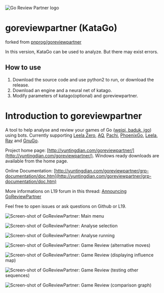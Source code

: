 ![Go Review Partner logo](http://yuntingdian.com/goreviewpartner/grp-documentation/img/goreviewpartner.png "Go Review Partner logo")

# goreviewpartner (KataGo)

forked from [pnprog/goreviewpartner](https://github.com/pnprog/goreviewpartner)

In this version, KataGo can be used to analyze. But there may exist errors.

## How to use
1. Download the source code and use python2 to run, or download the release.
2. Download an engine and a neural net of katago.
3. Modify parameters of katago(optional) and goreviewpartner.



# Introduction to goreviewpartner

A tool to help analyse and review your games of Go ([weiqi, baduk, igo](https://en.wikipedia.org/wiki/Go_(game))) using bots. Currently supporting [Leela Zero](https://github.com/gcp/leela-zero/), [AQ](https://github.com/ymgaq/AQ), [Pachi](https://github.com/pasky/pachi), [PhoenixGo](https://github.com/Tencent/PhoenixGo/), [Leela](https://www.sjeng.org/leela.html), [Ray](https://github.com/zakki/Ray) and [GnuGo](https://www.gnu.org/software/gnugo/).

Project home page: [http://yuntingdian.com/goreviewpartner/](http://yuntingdian.com/goreviewpartner/).
Windows ready downloads are available from the home page.

Online Documentation: [http://yuntingdian.com/goreviewpartner/grp-documentation/doc.htm](http://yuntingdian.com/goreviewpartner/grp-documentation/doc.htm)

More informations on L19 forum in this thread: [Announcing GoReviewPartner](https://lifein19x19.com/forum/viewtopic.php?f=9&t=14050)

Feel free to open issues or ask questions on Github or L19.

![Screen-shot of GoReviewPartner: Main menu](http://yuntingdian.com/goreviewpartner/grp-documentation/img/main_screen.png "Screen-shot of GoReviewPartner: Main menu")

![Screen-shot of GoReviewPartner: Analyse selection](http://yuntingdian.com/goreviewpartner/grp-documentation/img/analysis_panel.png "Screen-shot of GoReviewPartner: Analyse selection")

![Screen-shot of GoReviewPartner: Analyse running](http://yuntingdian.com/goreviewpartner/grp-documentation/img/analysing.png "Screen-shot of GoReviewPartner: Analyse running")

![Screen-shot of GoReviewPartner: Game Review (alternative moves)](http://yuntingdian.com/goreviewpartner/grp-documentation/img/displaying_sequence.png "Screen-shot of GoReviewPartner: Game Review (alternative moves)")

![Screen-shot of GoReviewPartner: Game Review (displaying influence map)](http://yuntingdian.com/goreviewpartner/grp-documentation/img/territories.png "Screen-shot of GoReviewPartner: Game Review (displaying influence map)")

![Screen-shot of GoReviewPartner: Game Review (testing other sequences)](http://yuntingdian.com/goreviewpartner/grp-documentation/img/open_move.png "Screen-shot of GoReviewPartner: Game Review (testing other sequences)")

![Screen-shot of GoReviewPartner: Game Review (comparison graph)](http://yuntingdian.com/goreviewpartner/grp-documentation/img/black_comparison_graph.png "Screen-shot of GoReviewPartner: Game Review (comparison graph)")
